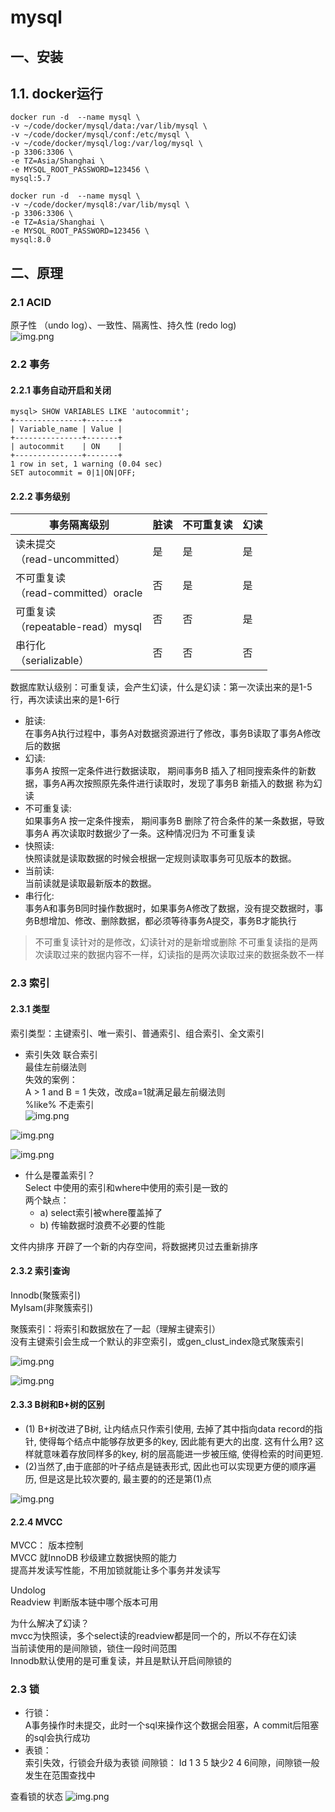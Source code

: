 # mysql

## 一、安装

## 1.1. docker运行

```text
docker run -d  --name mysql \
-v ~/code/docker/mysql/data:/var/lib/mysql \
-v ~/code/docker/mysql/conf:/etc/mysql \
-v ~/code/docker/mysql/log:/var/log/mysql \
-p 3306:3306 \
-e TZ=Asia/Shanghai \
-e MYSQL_ROOT_PASSWORD=123456 \
mysql:5.7
```

```text
docker run -d  --name mysql \
-v ~/code/docker/mysql8:/var/lib/mysql \
-p 3306:3306 \
-e TZ=Asia/Shanghai \
-e MYSQL_ROOT_PASSWORD=123456 \
mysql:8.0
```

## 二、原理
### 2.1 ACID
原子性 （undo log）、一致性、隔离性、持久性 (redo log)  
![img.png](images/img01.png)

### 2.2 事务
#### 2.2.1 事务自动开启和关闭
```shell script
mysql> SHOW VARIABLES LIKE 'autocommit';
+---------------+-------+
| Variable_name | Value |
+---------------+-------+
| autocommit    | ON    |
+---------------+-------+
1 row in set, 1 warning (0.04 sec)
SET autocommit = 0|1|ON|OFF;
```

#### 2.2.2 事务级别
| 事务隔离级别                       | 脏读 | 不可重复读 | 幻读 |
| ---------------------------------- | ---- | ---------- | ---- |
| 读未提交<br />（read-uncommitted） | 是   | 是         | 是   |
| 不可重复读<br />（read-committed）oracle | 否   | 是         | 是   |
| 可重复读<br />（repeatable-read）mysql  | 否   | 否         | 是   |
| 串行化<br />（serializable）       | 否   | 否         | 否   |


数据库默认级别：可重复读，会产生幻读，什么是幻读：第一次读出来的是1-5行，再次读读出来的是1-6行


+ 脏读:  
在事务A执行过程中，事务A对数据资源进行了修改，事务B读取了事务A修改后的数据
+ 幻读:  
事务A 按照一定条件进行数据读取， 期间事务B 插入了相同搜索条件的新数据，事务A再次按照原先条件进行读取时，发现了事务B 新插入的数据 称为幻读
+ 不可重复读:  
如果事务A 按一定条件搜索， 期间事务B 删除了符合条件的某一条数据，导致事务A 再次读取时数据少了一条。这种情况归为 不可重复读
+ 快照读:  
快照读就是读取数据的时候会根据一定规则读取事务可见版本的数据。
+ 当前读:  
当前读就是读取最新版本的数据。
+ 串行化:  
  事务A和事务B同时操作数据时，如果事务A修改了数据，没有提交数据时，事务B想增加、修改、删除数据，都必须等待事务A提交，事务B才能执行

> 不可重复读针对的是修改，幻读针对的是新增或删除
> 不可重复读指的是两次读取过来的数据内容不一样，幻读指的是两次读取过来的数据条数不一样

### 2.3 索引
#### 2.3.1 类型
索引类型：主键索引、唯一索引、普通索引、组合索引、全文索引 
+ 索引失效
联合索引  
最佳左前缀法则  
失效的案例：  
A > 1 and B = 1   失效，改成a=1就满足最左前缀法则  
%like% 不走索引  
![img.png](images/img02.png)

![img.png](images/img03.png)

![img.png](images/img04.png)

+ 什么是覆盖索引？  
Select 中使用的索引和where中使用的索引是一致的  
两个缺点：  
  - a)	select索引被where覆盖掉了  
  - b)	传输数据时浪费不必要的性能  

文件内排序
开辟了一个新的内存空间，将数据拷贝过去重新排序

#### 2.3.2 索引查询  
Innodb(聚簇索引)  
MyIsam(非聚簇索引)  

聚簇索引：将索引和数据放在了一起（理解主键索引）  
没有主键索引会生成一个默认的非空索引，或gen_clust_index隐式聚簇索引  

![img.png](images/img05.png)

![img.png](images/img06.png)

#### 2.3.3 B树和B+树的区别
+ (1) B+树改进了B树, 让内结点只作索引使用, 去掉了其中指向data record的指针, 使得每个结点中能够存放更多的key, 因此能有更大的出度. 这有什么用? 这样就意味着存放同样多的key, 树的层高能进一步被压缩, 使得检索的时间更短. 
+ (2)当然了,由于底部的叶子结点是链表形式, 因此也可以实现更方便的顺序遍历, 但是这是比较次要的, 最主要的的还是第(1)点

![img.png](images/img07.png)

#### 2.2.4 MVCC
MVCC： 版本控制  
MVCC 就InnoDB 秒级建立数据快照的能力  
提高并发读写性能，不用加锁就能让多个事务并发读写  

Undolog  
Readview 判断版本链中哪个版本可用  

为什么解决了幻读？  
mvcc为快照读，多个select读的readview都是同一个的，所以不存在幻读  
当前读使用的是间隙锁，锁住一段时间范围  
Innodb默认使用的是可重复读，并且是默认开启间隙锁的  

### 2.3 锁
+ 行锁：  
A事务操作时未提交，此时一个sql来操作这个数据会阻塞，A commit后阻塞的sql会执行成功
+ 表锁：  
索引失效，行锁会升级为表锁
间隙锁：
Id 1 3 5 缺少2 4 6间隙，间隙锁一般发生在范围查找中

查看锁的状态
![img.png](images/img08.png)

